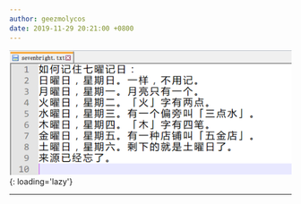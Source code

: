 ```yaml
---
author: geezmolycos
date: 2019-11-29 20:21:00 +0800
---
```


![](/assets/images/qq-zone/2019-11-29-seven.png){: loading='lazy'}

---
